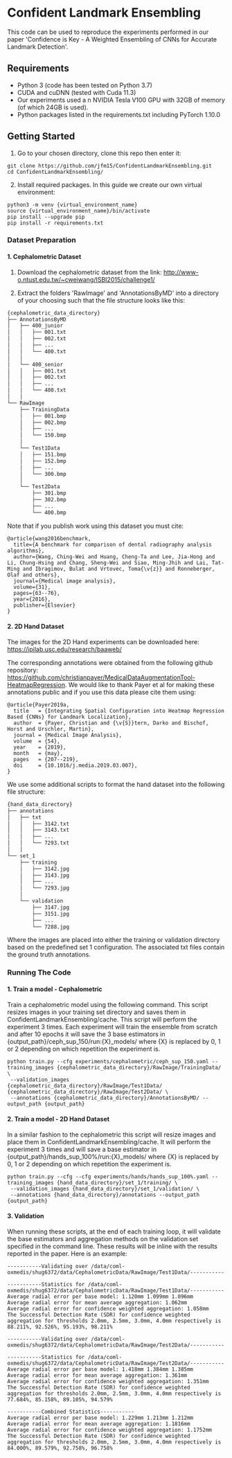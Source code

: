 # Confident Landmark Ensembling

This code can be used to reproduce the experiments performed in our paper 'Confidence is Key - A Weighted Ensembling of CNNs for Accurate Landmark Detection'.

## Requirements

- Python 3 (code has been tested on Python 3.7)
- CUDA and cuDNN (tested with Cuda 11.3)
- Our experiments used a n NVIDIA Tesla V100 GPU with 32GB of memory (of which 24GB is used).
- Python packages listed in the requirements.txt including PyTorch 1.10.0

## Getting Started

1. Go to your chosen directory, clone this repo then enter it:
```
git clone https://github.com/jfm15/ConfidentLandmarkEnsembling.git
cd ConfidentLandmarkEnsembling/
```

2. Install required packages. In this guide we create our own virtual environment:

```
python3 -m venv {virtual_environment_name}
source {virtual_environment_name}/bin/activate
pip install --upgrade pip
pip install -r requirements.txt
```

### Dataset Preparation

#### 1. Cephalometric Dataset

1. Download the cephalometric dataset from the link: http://www-o.ntust.edu.tw/~cweiwang/ISBI2015/challenge1/

2. Extract the folders 'RawImage' and 'AnnotationsByMD' into a directory of your choosing such that the file structure looks like this:

````bash
{cephalometric_data_directory}
├── AnnotationsByMD
│   ├── 400_junior
│   │   ├── 001.txt
│   │   ├── 002.txt
│   │   ├── ...
│   │   └── 400.txt
│   │
│   └── 400_senior
│   │   ├── 001.txt
│   │   ├── 002.txt
│   │   ├── ...
│   │   └── 400.txt
│   │
└── RawImage
    ├── TrainingData
    │   ├── 001.bmp
    │   ├── 002.bmp
    │   ├── ...
    │   └── 150.bmp
    │
    └── Test1Data
    │   ├── 151.bmp
    │   ├── 152.bmp
    │   ├── ...
    │   └── 300.bmp
    │
    └── Test2Data
        ├── 301.bmp
        ├── 302.bmp
        ├── ...
        └── 400.bmp
````

Note that if you publish work using this dataset you must cite:
````
@article{wang2016benchmark,
  title={A benchmark for comparison of dental radiography analysis algorithms},
  author={Wang, Ching-Wei and Huang, Cheng-Ta and Lee, Jia-Hong and Li, Chung-Hsing and Chang, Sheng-Wei and Siao, Ming-Jhih and Lai, Tat-Ming and Ibragimov, Bulat and Vrtovec, Toma{\v{z}} and Ronneberger, Olaf and others},
  journal={Medical image analysis},
  volume={31},
  pages={63--76},
  year={2016},
  publisher={Elsevier}
}
````

#### 2. 2D Hand Dataset

The images for the 2D Hand experiments can be downloaded here: https://ipilab.usc.edu/research/baaweb/

The corresponding annotations were obtained from the following github repository: https://github.com/christianpayer/MedicalDataAugmentationTool-HeatmapRegression. We would like to thank Payer et al for making these annotations public and if you use this data please cite them using:

````
@article{Payer2019a,
  title   = {Integrating Spatial Configuration into Heatmap Regression Based {CNNs} for Landmark Localization},
  author  = {Payer, Christian and {\v{S}}tern, Darko and Bischof, Horst and Urschler, Martin},
  journal = {Medical Image Analysis},
  volume  = {54},
  year    = {2019},
  month   = {may},
  pages   = {207--219},
  doi     = {10.1016/j.media.2019.03.007},
}
````

We use some additional scripts to format the hand dataset into the following file structure:

````bash
{hand_data_directory}
├── annotations
│   ├── txt
│   │   ├── 3142.txt
│   │   ├── 3143.txt
│   │   ├── ...
│   │   └── 7293.txt
│   │
└── set_1
    ├── training
    │   ├── 3142.jpg
    │   ├── 3143.jpg
    │   ├── ...
    │   └── 7293.jpg
    │
    └── validation
        ├── 3147.jpg
        ├── 3151.jpg
        ├── ...
        └── 7288.jpg

````

Where the images are placed into either the training or validation directory based on the predefined set 1 configuration. 
The associated txt files contain the ground truth annotations.

### Running The Code

#### 1. Train a model - Cephalometric

Train a cephalometric model using the following command. This script resizes images in your training set directory 
and saves them in ConfidentLandmarkEnsembling/cache. This script will perform the experiment 3 times. Each experiment will 
train the ensemble from scratch and after 10 epochs it will save the 3 base estimators in {output_path}/ceph_sup_150/run:{X}_models/ where {X} is replaced by 0, 1 or 2 depending on which repetition the
experiment is.

```
python train.py --cfg experiments/cephalometric/ceph_sup_150.yaml --training_images {cephalometric_data_directory}/RawImage/TrainingData/ \
 --validation_images {cephalometric_data_directory}/RawImage/Test1Data/ {cephalometric_data_directory}/RawImage/Test2Data/ \
 --annotations {cephalometric_data_directory}/AnnotationsByMD/ --output_path {output_path}
```

#### 2. Train a model - 2D Hand Dataset

In a similar fashion to the cephalometric this script will resize images and place them in ConfidentLandmarkEnsembling/cache. It will
perform the experiment 3 times and will save a base estimator in {output_path}/hands_sup_100%/run:{X}_models/ where {X} is replaced by 0, 1 or 2 depending on which repetition the
experiment is.


```
python train.py --cfg --cfg experiments/hands/hands_sup_100%.yaml --training_images {hand_data_directory}/set_1/training/ \
 --validation_images {hand_data_directory}/set_1/validation/ \
 --annotations {hand_data_directory}/annotations --output_path {output_path}
```

#### 3. Validation

When running these scripts, at the end of each training loop, it will validate the base estimators and aggregation methods on the validation set specified in the command line. These results will be inline with the results reported in the paper. Here is an example:

```
-----------Validating over /data/coml-oxmedis/shug6372/data/CephalometricData/RawImage/Test1Data/-----------

-----------Statistics for /data/coml-oxmedis/shug6372/data/CephalometricData/RawImage/Test1Data/-----------
Average radial error per base model: 1.120mm 1.099mm 1.096mm
Average radial error for mean average aggregation: 1.062mm
Average radial error for confidence weighted aggregation: 1.058mm
The Successful Detection Rate (SDR) for confidence weighted aggregation for thresholds 2.0mm, 2.5mm, 3.0mm, 4.0mm respectively is 88.211%, 92.526%, 95.193%, 98.211%

-----------Validating over /data/coml-oxmedis/shug6372/data/CephalometricData/RawImage/Test2Data/-----------

-----------Statistics for /data/coml-oxmedis/shug6372/data/CephalometricData/RawImage/Test2Data/-----------
Average radial error per base model: 1.418mm 1.384mm 1.385mm
Average radial error for mean average aggregation: 1.361mm
Average radial error for confidence weighted aggregation: 1.351mm
The Successful Detection Rate (SDR) for confidence weighted aggregation for thresholds 2.0mm, 2.5mm, 3.0mm, 4.0mm respectively is 77.684%, 85.158%, 89.105%, 94.579%

-----------Combined Statistics-----------
Average radial error per base model: 1.229mm 1.213mm 1.212mm
Average radial error for mean average aggregation: 1.1816mm
Average radial error for confidence weighted aggregation: 1.1752mm
The Successful Detection Rate (SDR) for confidence weighted aggregation for thresholds 2.0mm, 2.5mm, 3.0mm, 4.0mm respectively is 84.000%, 89.579%, 92.758%, 96.758%
```